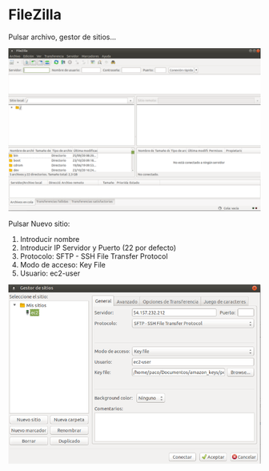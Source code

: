 # FileZilla

Pulsar archivo, gestor de sitios...

![imagen](img/filezilla.png)

Pulsar Nuevo sitio:
1. Introducir nombre
2. Introducir IP Servidor y Puerto (22 por defecto)
3. Protocolo: SFTP - SSH File Transfer Protocol
4. Modo de acceso: Key File
5. Usuario: ec2-user

![imagen](img/filezilla2.png)